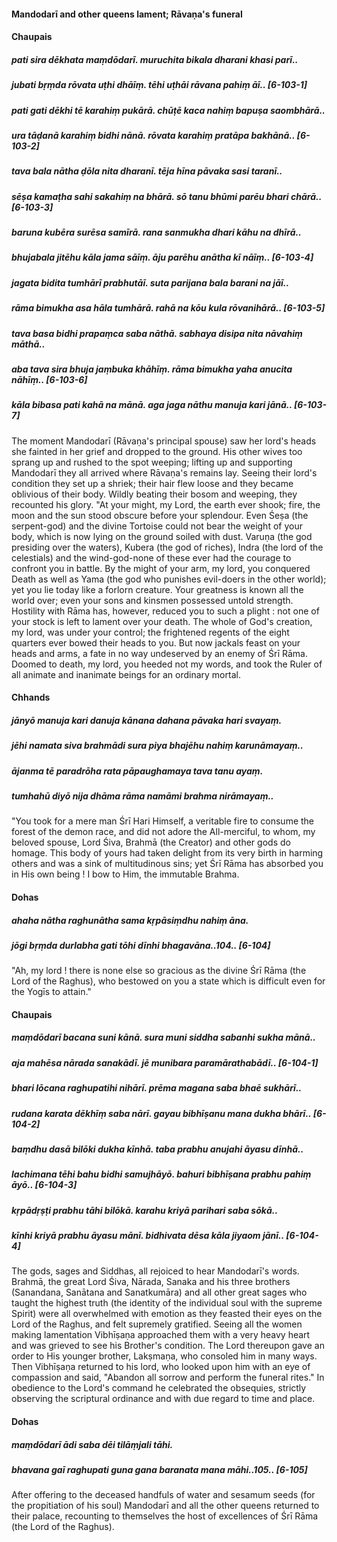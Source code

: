 #### Mandodarī and other queens lament; Rāvaṇa's funeral

#### Chaupais

##### pati sira dēkhata maṃdōdarī. muruchita bikala dharani khasi parī..
##### jubati bṛṃda rōvata uṭhi dhāīṃ. tēhi uṭhāi rāvana pahiṃ āī.. [6-103-1]
##### pati gati dēkhi tē karahiṃ pukārā. chūṭē kaca nahiṃ bapuṣa saombhārā..
##### ura tāḍanā karahiṃ bidhi nānā. rōvata karahiṃ pratāpa bakhānā.. [6-103-2]
##### tava bala nātha ḍōla nita dharanī. tēja hīna pāvaka sasi taranī..
##### sēṣa kamaṭha sahi sakahiṃ na bhārā. sō tanu bhūmi parēu bhari chārā.. [6-103-3]
##### baruna kubēra surēsa samīrā. rana sanmukha dhari kāhu na dhīrā..
##### bhujabala jitēhu kāla jama sāīṃ. āju parēhu anātha kī nāīṃ.. [6-103-4]
##### jagata bidita tumhārī prabhutāī. suta parijana bala barani na jāī..
##### rāma bimukha asa hāla tumhārā. rahā na kōu kula rōvanihārā.. [6-103-5]
##### tava basa bidhi prapaṃca saba nāthā. sabhaya disipa nita nāvahiṃ māthā..
##### aba tava sira bhuja jaṃbuka khāhīṃ. rāma bimukha yaha anucita nāhīṃ.. [6-103-6]
##### kāla bibasa pati kahā na mānā. aga jaga nāthu manuja kari jānā.. [6-103-7]

The moment Mandodarī (Rāvaṇa's principal spouse) saw her lord's heads she fainted in her grief and dropped to the ground. His other wives too sprang up and rushed to the spot weeping; lifting up and supporting Mandodarī they all arrived where Rāvaṇa's remains lay. Seeing their lord's condition they set up a shriek; their hair flew loose and they became oblivious of their body. Wildly beating their bosom and weeping, they recounted his glory. "At your might, my Lord, the earth ever shook; fire, the moon and the sun stood obscure before your splendour. Even Śeṣa (the serpent-god) and the divine Tortoise could not bear the weight of your body, which is now lying on the ground soiled with dust. Varuṇa (the god presiding over the waters), Kubera (the god of riches), Indra (the lord of the celestials) and the wind-god-none of these ever had the courage to confront you in battle. By the might of your arm, my lord, you conquered Death as well as Yama (the god who punishes evil-doers in the other world); yet you lie today like a forlorn creature. Your greatness is known all the world over; even your sons and kinsmen possessed untold strength. Hostility with Rāma has, however, reduced you to such a plight : not one of your stock is left to lament over your death. The whole of God's creation, my lord, was under your control; the frightened regents of the eight quarters ever bowed their heads to you. But now jackals feast on your heads and arms, a fate in no way undeserved by an enemy of Śrī Rāma. Doomed to death, my lord, you heeded not my words, and took the Ruler of all animate and inanimate beings for an ordinary mortal.

#### Chhands

##### jānyō manuja kari danuja kānana dahana pāvaka hari svayaṃ.
##### jēhi namata siva brahmādi sura piya bhajēhu nahiṃ karunāmayaṃ..
##### ājanma tē paradrōha rata pāpaughamaya tava tanu ayaṃ.
##### tumhahū diyō nija dhāma rāma namāmi brahma nirāmayaṃ..

"You took for a mere man Śrī Hari Himself, a veritable fire to consume the forest of the demon race, and did not adore the All-merciful, to whom, my beloved spouse, Lord Śiva, Brahmā (the Creator) and other gods do homage. This body of yours had taken delight from its very birth in harming others and was a sink of multitudinous sins; yet Śrī Rāma has absorbed you in His own being ! I bow to Him, the immutable Brahma.

#### Dohas

##### ahaha nātha raghunātha sama kṛpāsiṃdhu nahiṃ āna.
##### jōgi bṛṃda durlabha gati tōhi dīnhi bhagavāna..104.. [6-104]

"Ah, my lord ! there is none else so gracious as the divine Śrī Rāma (the Lord of the Raghus), who bestowed on you a state which is difficult even for the Yogīs to attain."

#### Chaupais

##### maṃdōdarī bacana suni kānā. sura muni siddha sabanhi sukha mānā..
##### aja mahēsa nārada sanakādī. jē munibara paramārathabādī.. [6-104-1]
##### bhari lōcana raghupatihi nihārī. prēma magana saba bhaē sukhārī..
##### rudana karata dēkhīṃ saba nārī. gayau bibhīṣanu mana dukha bhārī.. [6-104-2]
##### baṃdhu dasā bilōki dukha kīnhā. taba prabhu anujahi āyasu dīnhā..
##### lachimana tēhi bahu bidhi samujhāyō. bahuri bibhīṣana prabhu pahiṃ āyō.. [6-104-3]
##### kṛpādṛṣṭi prabhu tāhi bilōkā. karahu kriyā parihari saba sōkā..
##### kīnhi kriyā prabhu āyasu mānī. bidhivata dēsa kāla jiyaom jānī.. [6-104-4]

The gods, sages and Siddhas, all rejoiced to hear Mandodarī's words. Brahmā, the great Lord Śiva, Nārada, Sanaka and his three brothers (Sanandana, Sanātana and Sanatkumāra) and all other great sages who taught the highest truth (the identity of the individual soul with the supreme Spirit) were all overwhelmed with emotion as they feasted their eyes on the Lord of the Raghus, and felt supremely gratified. Seeing all the women making lamentation Vibhīṣaṇa approached them with a very heavy heart and was grieved to see his Brother's condition. The Lord thereupon gave an order to His younger brother, Lakṣmaṇa, who consoled him in many ways. Then Vibhīṣaṇa returned to his lord, who looked upon him with an eye of compassion and said, "Abandon all sorrow and perform the funeral rites." In obedience to the Lord's command he celebrated the obsequies, strictly observing the scriptural ordinance and with due regard to time and place.

#### Dohas

##### maṃdōdarī ādi saba dēi tilāṃjali tāhi.
##### bhavana gaī raghupati guna gana baranata mana māhi..105.. [6-105]

After offering to the deceased handfuls of water and sesamum seeds (for the propitiation of his soul) Mandodarī and all the other queens returned to their palace, recounting to themselves the host of excellences of Śrī Rāma (the Lord of the Raghus).
